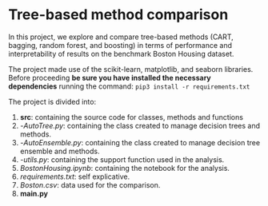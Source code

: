 # Tree-based method comparison

In this project, we explore and compare tree-based methods (CART, bagging, random forest, and boosting) in terms of performance and interpretability of results on the benchmark Boston Housing dataset.

The project made use of the scikit-learn, matplotlib, and seaborn libraries.
Before proceeding **be sure you have installed the necessary dependencies** running the command:
`pip3 install -r requirements.txt`


The project is divided into:
1. **src**: containing the source code for classes, methods and functions
2.   -*AutoTree.py*: containing the class created to manage decision trees and methods.
3.   -*AutoEnsemble.py*: containing the class created to manage decision tree ensemble and methods.
4.   -*utils.py*: containing the support function used in the analysis.
5. _BostonHousing.ipynb_: containing the notebook for the analysis.
6. _requirements.txt_: self explicative.
7. _Boston.csv_: data used for the comparison.
8. **main.py**
 
